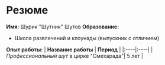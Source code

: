 # Резюме
**Имя:**
Шурик "Шутник" Шутов
**Образование:**
- Школа развлечений и клоунады (выпускник с отличием)

**Опыт работы:**
| **Название работы** | **Период** |
|:----|:----|
| *Профессиональный шут* в цирке "Смехарада"| 5 лет |